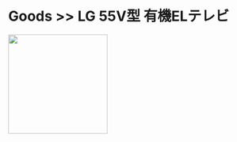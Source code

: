 # Goods >> LG 55V型 有機ELテレビ

<img src="https://res.cloudinary.com/silverbirder/image/upload/v1614433430/silver-birder.github.io/purchases/LG_55V-inch_OLED_TV.jpg" style="width: 200px"/>
